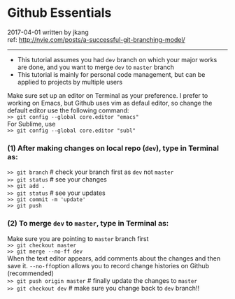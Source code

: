# Github Essentials  
2017-04-01 written by jkang  
ref: <http://nvie.com/posts/a-successful-git-branching-model/>  

---

* This tutorial assumes you had ```dev``` branch on which your major works are done, and you want to merge ```dev``` to ```master``` branch  
* This tutorial is mainly for personal code management, but can be applied to projects by multiple users

Make sure set up an editor on Terminal as your preference. I prefer to working on Emacs, but Github uses vim as defaul editor, so change the default editor use the following command:  
```>> git config --global core.editor "emacs"```  
For Sublime, use  
```>> git config --global core.editor "subl"```  

### (1) After making changes on local repo (```dev```), type in Terminal as:

```>> git branch```  # check your branch first as  ```dev``` not ```master```  
```>> git status```  # see your changes  
```>> git add .```  
```>> git status```  # see your updates  
```>> git commit -m 'update'```  
```>> git push```  

### (2) To merge ```dev``` to ```master```, type in Terminal as:  
Make sure you are pointing to ```master``` branch first  
```>> git checkout master```  
```>> git merge --no-ff dev```  
When the text editor appears, add comments about the changes and then save it. ```--no-ff```option allows you to record change histories on Github (recommended)  
```>> git push origin master```  # finally update the changes to ```master```  
```>> git checkout dev```  # make sure you change back to ```dev``` branch!!   
